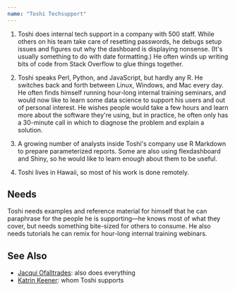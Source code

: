 ```yaml
---
name: "Toshi Techsupport"
---
```


1. Toshi does internal tech support in a company with 500 staff. While others on
   his team take care of resetting passwords, he debugs setup issues and figures
   out why the dashboard is displaying nonsense. (It's usually something to do
   with date formatting.) He often winds up writing bits of code from Stack
   Overflow to glue things together.

2. Toshi speaks Perl, Python, and JavaScript, but hardly any R. He switches back
   and forth between Linux, Windows, and Mac every day. He often finds himself
   running hour-long internal training seminars, and would now like to learn
   some data science to support his users and out of personal interest. He
   wishes people would take a few hours and learn more about the software
   they're using, but in practice, he often only has a 30-minute call in which
   to diagnose the problem and explain a solution.

3. A growing number of analysts inside Toshi's company use R Markdown to prepare
   parameterized reports. Some are also using flexdashboard and Shiny, so he
   would like to learn enough about them to be useful.

4. Toshi lives in Hawaii, so most of his work is done remotely.

## Needs

Toshi needs examples and reference material for himself that he can paraphrase
for the people he is supporting—he knows most of what they cover, but needs
something bite-sized for others to consume. He also needs tutorials he can remix
for hour-long internal training webinars.

## See Also

-   [Jacqui Ofalltrades](../jacqui-ofalltrades/): also does everything
-   [Katrin Keener](../katrin-keener/): whom Toshi supports
